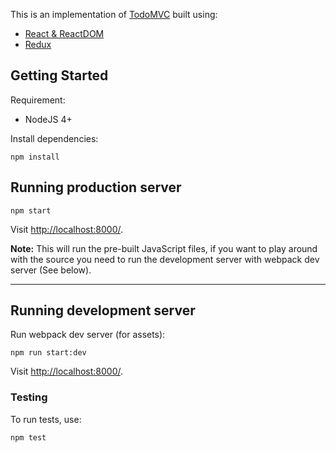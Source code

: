 
This is an implementation of [TodoMVC](http://todomvc.com/) built using:

- [React & ReactDOM](http://facebook.github.io/react/)
- [Redux](https://github.com/rackt/redux)

## Getting Started

Requirement:

- NodeJS 4+

Install dependencies:

```
npm install
```
## Running production server

```
npm start
```

Visit [http://localhost:8000/](http://localhost:8000/).

**Note:** This will run the pre-built JavaScript files, if you want to play around with the source
you need to run the development server with webpack dev server (See below).

---

## Running development server

Run webpack dev server (for assets):

```
npm run start:dev
```

Visit [http://localhost:8000/](http://localhost:8000/).


### Testing

To run tests, use:

```
npm test
```
